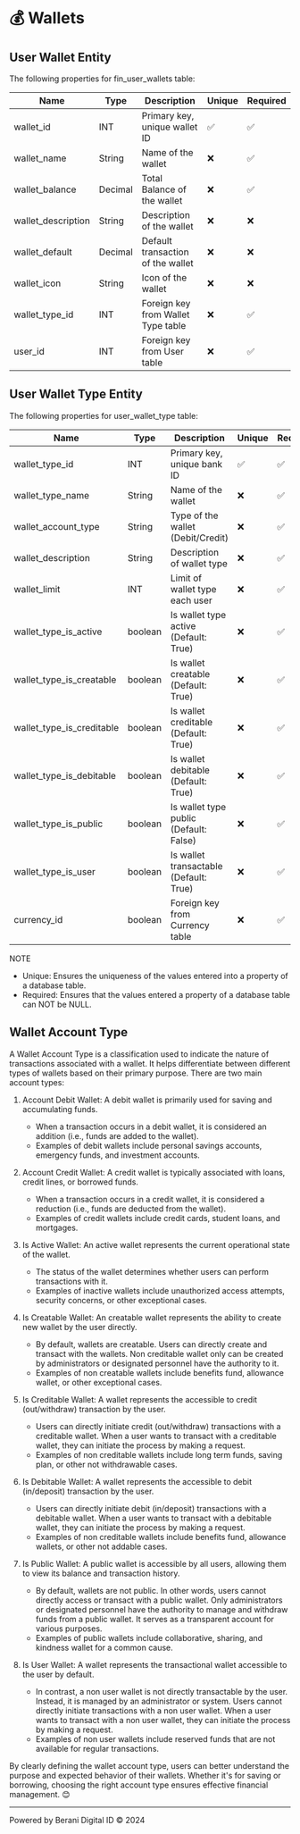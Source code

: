 # 💰 Wallets

## User Wallet Entity
The following properties for fin_user_wallets table:

| Name                      | Type      | Description                                | Unique | Required  |
|---------------------------|-----------|--------------------------------------------|--------|-----------|
| wallet_id                 | INT       | Primary key, unique wallet ID              |   ✅   |    ✅    |
| wallet_name               | String    | Name of the wallet                         |   ❌   |    ✅    |
| wallet_balance            | Decimal   | Total Balance of the wallet                |   ❌   |    ✅    |
| wallet_description        | String    | Description of the wallet                  |   ❌   |    ❌    |
| wallet_default            | Decimal   | Default transaction of the wallet          |   ❌   |    ❌    |
| wallet_icon               | String    | Icon of the wallet                         |   ❌   |    ❌    |
| wallet_type_id            | INT       | Foreign key from Wallet Type table         |   ❌   |    ✅    |
| user_id                   | INT       | Foreign key from User table                |   ❌   |    ✅    |

## User Wallet Type Entity
The following properties for user_wallet_type table:

| Name                      | Type      | Description                               | Unique | Required  |
|---------------------------|-----------|-------------------------------------------|--------|-----------|
| wallet_type_id            | INT       | Primary key, unique bank ID               |   ✅   |    ✅    |
| wallet_type_name          | String    | Name of the wallet                        |   ❌   |    ✅    |
| wallet_account_type       | String    | Type of the wallet (Debit/Credit)         |   ❌   |    ✅    |
| wallet_description        | String    | Description of wallet type                |   ❌   |    ✅    |
| wallet_limit              | INT       | Limit of wallet type each user            |   ❌   |    ✅    |
| wallet_type_is_active     | boolean   | Is wallet type active (Default: True)     |   ❌   |    ✅    |
| wallet_type_is_creatable  | boolean   | Is wallet creatable (Default: True)       |   ❌   |    ✅    |
| wallet_type_is_creditable | boolean   | Is wallet creditable (Default: True)      |   ❌   |    ✅    |
| wallet_type_is_debitable  | boolean   | Is wallet debitable (Default: True)       |   ❌   |    ✅    |
| wallet_type_is_public     | boolean   | Is wallet type public (Default: False)    |   ❌   |    ✅    |
| wallet_type_is_user       | boolean   | Is wallet transactable (Default: True)    |   ❌   |    ✅    |
| currency_id               | boolean   | Foreign key from Currency table           |   ❌   |    ✅    |

NOTE
- Unique: Ensures the uniqueness of the values entered into a property of a database table.
- Required: Ensures that the values entered a property of a database table can NOT be NULL.

## Wallet Account Type

A Wallet Account Type is a classification used to indicate the nature of transactions associated with a wallet. It helps differentiate between different types of wallets based on their primary purpose. There are two main account types:

1. Account Debit Wallet: A debit wallet is primarily used for saving and accumulating funds.
   - When a transaction occurs in a debit wallet, it is considered an addition (i.e., funds are added to the wallet).
   - Examples of debit wallets include personal savings accounts, emergency funds, and investment accounts.

2. Account Credit Wallet: A credit wallet is typically associated with loans, credit lines, or borrowed funds.
   - When a transaction occurs in a credit wallet, it is considered a reduction (i.e., funds are deducted from the wallet).
   - Examples of credit wallets include credit cards, student loans, and mortgages.

3. Is Active Wallet: An active wallet represents the current operational state of the wallet.
   - The status of the wallet determines whether users can perform transactions with it.
   - Examples of inactive wallets include unauthorized access attempts, security concerns, or other exceptional cases.

4. Is Creatable Wallet: An creatable wallet represents the ability to create new wallet by the user directly.
   - By default, wallets are creatable. Users can directly create and transact with the wallets. Non creditable wallet only can be created by administrators or designated personnel have the authority to it.
   - Examples of non creatable wallets include benefits fund, allowance wallet, or other exceptional cases.

5. Is Creditable Wallet: A wallet represents the accessible to credit (out/withdraw) transaction by the user.
   - Users can directly initiate credit (out/withdraw) transactions with a creditable wallet. When a user wants to transact with a creditable wallet, they can initiate the process by making a request.
   - Examples of non creditable wallets include long term funds, saving plan, or other not withdrawable cases.

6. Is Debitable Wallet: A wallet represents the accessible to debit (in/deposit) transaction by the user.
   - Users can directly initiate debit (in/deposit) transactions with a debitable wallet. When a user wants to transact with a debitable wallet, they can initiate the process by making a request.
   - Examples of non creditable wallets include benefits fund, allowance wallets, or other not addable cases.
   
7. Is Public Wallet: A public wallet is accessible by all users, allowing them to view its balance and transaction history.
   - By default, wallets are not public. In other words, users cannot directly access or transact with a public wallet. Only administrators or designated personnel have the authority to manage and withdraw funds from a public wallet. It serves as a transparent account for various purposes.
   - Examples of public wallets include collaborative, sharing, and kindness wallet for a common cause.

8. Is User Wallet: A wallet represents the transactional wallet accessible to the user by default.
   - In contrast, a non user wallet is not directly transactable by the user. Instead, it is managed by an administrator or system. Users cannot directly initiate transactions with a non user wallet. When a user wants to transact with a non user wallet, they can initiate the process by making a request.
   - Examples of non user wallets include reserved funds that are not available for regular transactions.

By clearly defining the wallet account type, users can better understand the purpose and expected behavior of their wallets. Whether it's for saving or borrowing, choosing the right account type ensures effective financial management. 😊


---
Powered by Berani Digital ID © 2024
